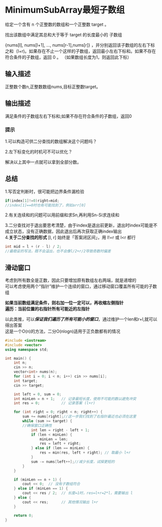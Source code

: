 # MinimumSubArray最短子数组
给定一个含有 n 个正整数的数组和一个正整数 target 。

找出该数组中满足其总和大于等于 target 的长度最小的 子数组

{nums[l], nums[l+1], ..., nums[r-1],nums[r]} ，并分别返回该子数组的左右下标之和（l+r)。如果存在不止一个这样的子数组，返回最小左右下标和。如果不存在符合条件的子数组，返回 0 。
（如果数组长度为1，则返回此下标）
## 输入描述
正整数个数n,正整数数组nums,目标正整数target。

## 输出描述
满足条件的子数组左右下标和;如果不存在符合条件的子数组，返回0

### 提示
1.可以构造可供二分查找的数组解决这个问题吗？

2.左下标变化的时机可不可以优化？

解决以上其中一点就可以拿到全部分数。

## 总结
1.写否定判断时，很可能把边界条件漏检验
```c++
if(index[1]!=0)right=mid;
//index[1]==0时也有可能找到了，例如arr[0]
```
2.有关连续和的问题可以用前缀和求Sn,再利用Sn-Si求连续和  

3.二分查找对于退出要思考清楚，由于index是退出前更新，退出时index可能是不成立状态，没有正确数据，因此退出后再次获取正确index输出  
4.**关于二分查找的形式**
[l, r] 始终是「答案闭区间」，用 l!=r 或 l<r 都行
```c++
int mid = l + (r - l) / 2;
//最稳妥的写法，既不会溢出，也不会像l/2+r/2导致奇数时偏差
```
## 滑动窗口
考虑到所有数全是正数，因此只要增加原有数组左右两端，就是递增的  
可以考虑使用两个“指针”维护一个连续的窗口，通过移动窗口覆盖所有可能的子数组  

**如果当前数组满足条件，则右加一位一定可以，再收缩左侧指针  
遍历：当前位置的右指针所有可能近的左指针**  

以此类推，可以***保证我们遍历了所有可能小的窗口***，通过维护一个len和r+l,就可以得出答案  
这是一个O(n)的方法，二分O(nlogn)适用于正负数都有的情况
```c++
#include <iostream>
#include <vector>
using namespace std;

int main() {
    int n;
    cin >> n;
    vector<int> nums(n);
    for (int i = 0; i < n; i++) cin >> nums[i];
    int target;
    cin >> target;

    int left = 0, sum = 0;
    int minLen = n + 1;   // 记录最短长度，使用不可能的数以避免冲突
    int res = 0;          // 记录答案 (l+r)

    for (int right = 0; right < n; right++) {
        sum += nums[right];//这一步我们找到了右指针最近也必须在这里
        while (sum >= target) {
        //确保窗口正确性
            int len = right - left + 1;
            if (len < minLen) {
                minLen = len;
                res = left + right;
            } else if (len == minLen) {
                res = min(res, left + right); // 取最小 l+r
            }
            sum -= nums[left++];//减少长度，试探更短的
        }
    }

    if (minLen == n + 1) {
        cout << 0;  // 没有子数组符合
    } else if (minLen == 1) {
        cout << res / 2;  // 长度=1时，res=l+r=2*l，需要输出 l
    } else {
        cout << res;      // 其他情况输出 l+r
    }

    return 0;
}

```
